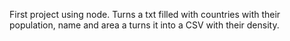 First project using node. Turns a txt filled with countries with their population, name and area a turns it into a CSV with their density.
